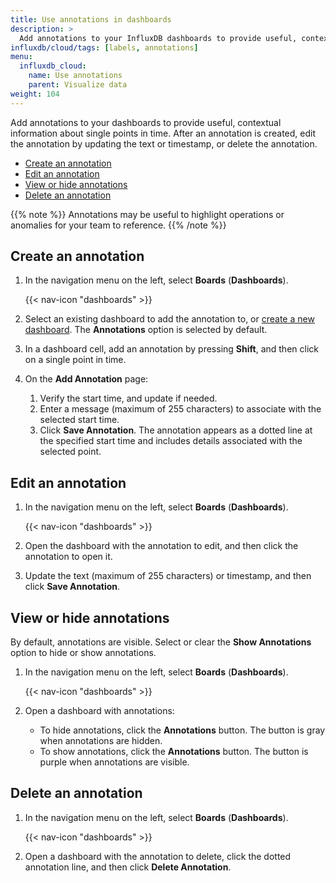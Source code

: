 ```yaml
---
title: Use annotations in dashboards
description: >
  Add annotations to your InfluxDB dashboards to provide useful, contextual information about single points in time.
influxdb/cloud/tags: [labels, annotations]
menu:
  influxdb_cloud:
    name: Use annotations
    parent: Visualize data
weight: 104
---
```


Add annotations to your dashboards to provide useful, contextual information about single points in time. After an annotation is created, edit the annotation by updating the text or timestamp, or delete the annotation.

- [Create an annotation](#create-an-annotation)
- [Edit an annotation](#edit-an-annotation)
- [View or hide annotations](#view-or-hide-annotations)
- [Delete an annotation](#delete-an-annotation)

{{% note %}}
Annotations may be useful to highlight operations or anomalies for your team to reference.
{{% /note %}}

<!-- {{< youtube 5NEplCesNAc >}} --->
## Create an annotation

1. In the navigation menu on the left, select **Boards** (**Dashboards**).

    {{< nav-icon "dashboards" >}}

2. Select an existing dashboard to add the annotation to, or [create a new dashboard](/influxdb/cloud/visualize-data/dashboards/create-dashboard/). The **Annotations** option is selected by default.
3. In a dashboard cell, add an annotation by pressing **Shift**, and then click on a single point in time.
4. On the **Add Annotation** page:

   1. Verify the start time, and update if needed.
   2. Enter a message (maximum of 255 characters) to associate with the selected start time.
   3. Click **Save Annotation**. The annotation appears as a dotted line at the specified start time and includes details associated with the selected point.

## Edit an annotation

1.  In the navigation menu on the left, select **Boards** (**Dashboards**).

    {{< nav-icon "dashboards" >}}

2. Open the dashboard with the annotation to edit, and then click the annotation to open it.
3. Update the text (maximum of 255 characters) or timestamp, and then click **Save Annotation**.

## View or hide annotations

By default, annotations are visible.
Select or clear the **Show Annotations** option to hide or show annotations.

1.  In the navigation menu on the left, select **Boards** (**Dashboards**).

    {{< nav-icon "dashboards" >}}

2. Open a dashboard with annotations:
   - To hide annotations, click the **Annotations** button. The button is gray when annotations are hidden.
   - To show annotations, click the **Annotations** button. The button is purple when annotations are visible.

## Delete an annotation

1.  In the navigation menu on the left, select **Boards** (**Dashboards**).

    {{< nav-icon "dashboards" >}}
2. Open a dashboard with the annotation to delete, click the dotted annotation line, and then click **Delete Annotation**.
